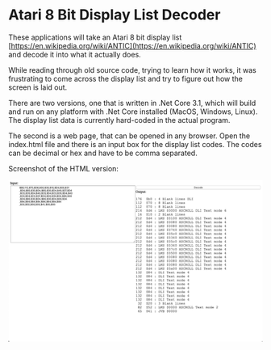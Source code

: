 # Atari 8 Bit Display List Decoder

These applications will take an Atari 8 bit display list [https://en.wikipedia.org/wiki/ANTIC](https://en.wikipedia.org/wiki/ANTIC) and decode it into what it actually does.

While reading through old source code, trying to learn how it works, it was frustrating to come across the
display list and try to figure out how the screen is laid out.

There are two versions, one that is written in .Net Core 3.1, which will build and run on any platform with .Net Core installed (MacOS, Windows, Linux). The display list data is currently hard-coded in the actual program.

The second is a web page, that can be opened in any browser. Open the index.html file and there is an input box for the display list codes. The codes can be decimal or hex and have to be comma separated.

Screenshot of the HTML version:

![Screenshot](./screenshot.png)
